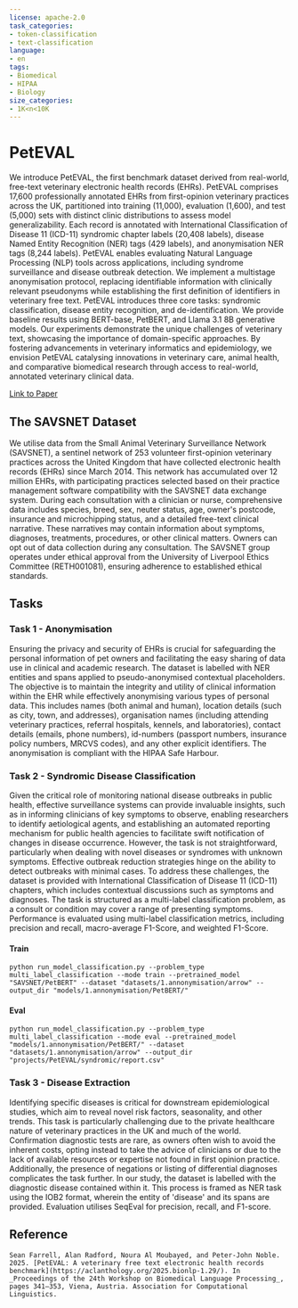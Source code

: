 ```yaml
---
license: apache-2.0
task_categories:
- token-classification
- text-classification
language:
- en
tags:
- Biomedical
- HIPAA
- Biology
size_categories:
- 1K<n<10K
---
```

# PetEVAL

We introduce PetEVAL, the first benchmark dataset derived from real-world, free-text veterinary electronic health records (EHRs). PetEVAL comprises 17,600 professionally annotated EHRs from first-opinion veterinary practices across the UK, partitioned into training (11,000), evaluation (1,600), and test (5,000) sets with distinct clinic distributions to assess model generalizability. Each record is annotated with International Classification of Disease 11 (ICD-11) syndromic chapter labels (20,408 labels), disease Named Entity Recognition (NER) tags (429 labels), and anonymisation NER tags (8,244 labels). PetEVAL enables evaluating Natural Language Processing (NLP) tools across applications, including syndrome surveillance and disease outbreak detection. We implement a multistage anonymisation protocol, replacing identifiable information with clinically relevant pseudonyms while establishing the first definition of identifiers in veterinary free text. PetEVAL introduces three core tasks: syndromic classification, disease entity recognition, and de-identification. We provide baseline results using BERT-base, PetBERT, and Llama 3.1 8B generative models. Our experiments demonstrate the unique challenges of veterinary text, showcasing the importance of domain-specific approaches. By fostering advancements in veterinary informatics and epidemiology, we envision PetEVAL catalysing innovations in veterinary care, animal health, and comparative biomedical research through access to real-world, annotated veterinary clinical data.

[Link to Paper](https://aclanthology.org/2025.bionlp-1.29/)

## The SAVSNET Dataset

We utilise data from the Small Animal Veterinary Surveillance Network (SAVSNET), a sentinel network of 253 volunteer first-opinion veterinary practices across the United Kingdom that have collected electronic health records (EHRs) since March 2014. This network has accumulated over 12 million EHRs, with participating practices selected based on their practice management software compatibility with the SAVSNET data exchange system. During each consultation with a clinician or nurse, comprehensive data includes species, breed, sex, neuter status, age, owner's postcode, insurance and microchipping status, and a detailed free-text clinical narrative. These narratives may contain information about symptoms, diagnoses, treatments, procedures, or other clinical matters. Owners can opt out of data collection during any consultation. The SAVSNET group operates under ethical approval from the University of Liverpool Ethics Committee (RETH001081), ensuring adherence to established ethical standards.

## Tasks

### Task 1 - Anonymisation
Ensuring the privacy and security of EHRs is crucial for safeguarding the personal information of pet owners and facilitating the easy sharing of data use in clinical and academic research. The dataset is labelled with NER entities and spans applied to pseudo-anonymised contextual placeholders. The objective is to maintain the integrity and utility of clinical information within the EHR while effectively anonymising various types of personal data. This includes names (both animal and human), location details (such as city, town, and addresses), organisation names (including attending veterinary practices, referral hospitals, kennels, and laboratories), contact details (emails, phone numbers), id-numbers (passport numbers, insurance policy numbers, MRCVS codes), and any other explicit identifiers. The anonymisation is compliant with the HIPAA Safe Harbour.


### Task 2 - Syndromic Disease Classification
Given the critical role of monitoring national disease outbreaks in public health, effective surveillance systems can provide invaluable insights, such as in informing clinicians of key symptoms to observe, enabling researchers to identify aetiological agents, and establishing an automated reporting mechanism for public health agencies to facilitate swift notification of changes in disease occurrence. However, the task is not straightforward, particularly when dealing with novel diseases or syndromes with unknown symptoms. Effective outbreak reduction strategies hinge on the ability to detect outbreaks with minimal cases. To address these challenges, the dataset is provided with International Classification of Disease 11 (ICD-11) chapters, which includes contextual discussions such as symptoms and diagnoses. The task is structured as a multi-label classification problem, as a consult or condition may cover a range of presenting symptoms. Performance is evaluated using multi-label classification metrics, including precision and recall, macro-average F1-Score, and weighted F1-Score.

#### Train
```
python run_model_classification.py --problem_type multi_label_classification --mode train --pretrained_model "SAVSNET/PetBERT" --dataset "datasets/1.annonymisation/arrow" --output_dir "models/1.annonymisation/PetBERT/"
```
#### Eval
```
python run_model_classification.py --problem_type multi_label_classification --mode eval --pretrained_model "models/1.annonymisation/PetBERT/" --dataset "datasets/1.annonymisation/arrow" --output_dir "projects/PetEVAL/syndromic/report.csv"

```


### Task 3 - Disease Extraction
Identifying specific diseases is critical for downstream epidemiological studies, which aim to reveal novel risk factors, seasonality, and other trends. This task is particularly challenging due to the private healthcare nature of veterinary practices in the UK and much of the world. Confirmation diagnostic tests are rare, as owners often wish to avoid the inherent costs, opting instead to take the advice of clinicians or due to the lack of available resources or expertise not found in first opinion practice. Additionally, the presence of negations or listing of differential diagnoses complicates the task further. In our study, the dataset is labelled with the diagnostic disease contained within it. This process is framed as NER task using the IOB2 format, wherein the entity of 'disease' and its spans are provided. Evaluation utilises SeqEval for precision, recall, and F1-score.

## Reference

    Sean Farrell, Alan Radford, Noura Al Moubayed, and Peter-John Noble.
    2025. [PetEVAL: A veterinary free text electronic health records benchmark](https://aclanthology.org/2025.bionlp-1.29/). In
    _Proceedings of the 24th Workshop on Biomedical Language Processing_, pages 341–353, Viena, Austria. Association for Computational Linguistics.
